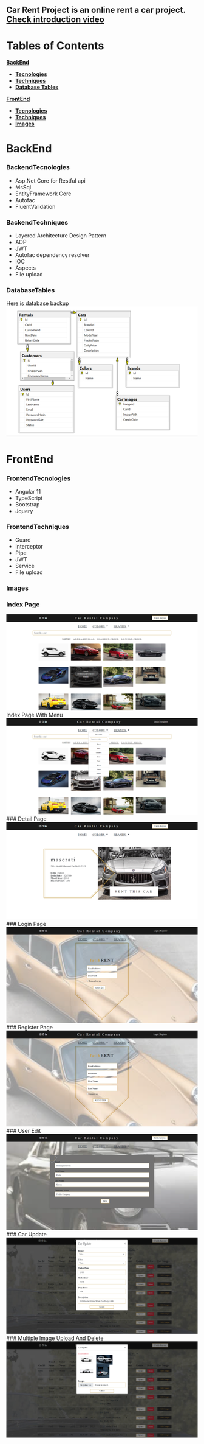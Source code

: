 ## Car Rent Project is an online rent a car project. [Check introduction video](https://www.youtube.com/watch?v=kCX8vR0O0YM)

# Tables of Contents
[**BackEnd**](#Backend)
- [**Tecnologies**](#BackendTecnologies)
- [**Techniques**](#BackendTechniques)
- [**Database Tables**](#DatabaseTables)

[**FrontEnd**](#FrontEnd)
- [**Tecnologies**](#FrontendTecnologies)
- [**Techniques**](#FrontendTechniques)
- [**Images**](#Images)

# BackEnd

### BackendTecnologies
- Asp.Net Core for Restful api
- MsSql
- EntityFramework Core
- Autofac
- FluentValidation

### BackendTechniques
- Layered Architecture Design Pattern
- AOP
- JWT
- Autofac dependency resolver
- IOC
- Aspects
- File upload

### DatabaseTables
 [Here is database backup](https://github.com/fatihkayan20/CarRent/blob/master/MsSqlBackup/CarRent.bak)
 <img src="https://github.com/fatihkayan20/CarRent/blob/master/ImagesForGithub/database_tables.png" />





# FrontEnd

### FrontendTecnologies
- Angular 11
- TypeScript
- Bootstrap
- Jquery
   
### FrontendTechniques
- Guard
- Interceptor
- Pipe
- JWT
- Service
- File upload


### Images

### Index Page

<img src="https://github.com/fatihkayan20/CarRent/blob/master/ImagesForGithub/index_page.png" />
Index Page With Menu

<img src="https://github.com/fatihkayan20/CarRent/blob/master/ImagesForGithub/index_page_with_menu.png" />
### Detail Page
<img src="https://github.com/fatihkayan20/CarRent/blob/master/ImagesForGithub/detail_page.png" />
### Login Page
<img src="https://github.com/fatihkayan20/CarRent/blob/master/ImagesForGithub/login_page.png" />
### Register Page
<img src="https://github.com/fatihkayan20/CarRent/blob/master/ImagesForGithub/register_page.png" />
### User Edit
<img src="https://github.com/fatihkayan20/CarRent/blob/master/ImagesForGithub/user_edit_page.png" />
### Car Update
<img src="https://github.com/fatihkayan20/CarRent/blob/master/ImagesForGithub/car_update_page.png" />
### Multiple Image Upload And Delete
<img src="https://github.com/fatihkayan20/CarRent/blob/master/ImagesForGithub/carimage_update_page.png" />
